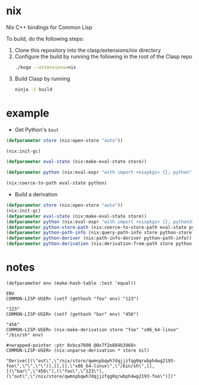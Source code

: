 nix
==========

Nix C++ bindings for Common Lisp

To build, do the following steps:

1. Clone this repository into the clasp/extensions/nix directory
2. Configure the build by running the following in the root of the Clasp repo
   ```sh
   ./koga --extensions=nix
   ```
3. Build Clasp by running
   ```sh
   ninja -C build
   ```

example
=========

- Get Python's `$out`

``` lisp
(defparameter store (nix:open-store "auto"))

(nix:init-gc)

(defparameter eval-state (nix:make-eval-state store))

(defparameter python (nix:eval-expr "with import <nixpkgs> {}; python" eval-state "/"))

(nix:coerce-to-path eval-state python)
```

- Build a derivation

```lisp
(defparameter store (nix:open-store "auto"))
(nix:init-gc)
(defparameter eval-state (nix:make-eval-state store))
(defparameter python (nix:eval-expr "with import <nixpkgs> {}; python310" eval-state "/"))
(defparameter python-store-path (nix:coerce-to-store-path eval-state python))
(defparameter python-path-info (nix:query-path-info store python-store-path))
(defparameter python-deriver (nix:path-info-deriver python-path-info))
(defparameter python-derivation (nix:derivation-from-path store python-deriver))
```

notes
======

```
(defparameter env (make-hash-table :test 'equal))

ENV
COMMON-LISP-USER> (setf (gethash "foo" env) "123")

"123"
COMMON-LISP-USER> (setf (gethash "bar" env) "456")

"456"
COMMON-LISP-USER> (nix:make-derivation store "foo" "x86_64-linux" "/bin/sh" env)

#<wrapped-pointer :ptr 0xbca7600 @0x7f2e884b3968>
COMMON-LISP-USER> (nix:unparse-derivation * store nil)

"Derive([(\"out\",\"/nix/store/qwmnpbqwh7dqjjzfqg0qrwbph4wg2193-foo\",\"\",\"\")],[],[],\"x86_64-linux\",\"/bin/sh\",[],[(\"bar\",\"456\"),(\"foo\",\"123\"),(\"out\",\"/nix/store/qwmnpbqwh7dqjjzfqg0qrwbph4wg2193-foo\")])"

```
